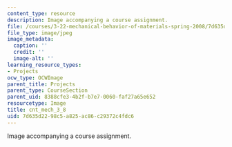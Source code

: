 ```yaml
---
content_type: resource
description: Image accompanying a course assignment.
file: /courses/3-22-mechanical-behavior-of-materials-spring-2008/7d635d2298c5a825ac86c29372c4fdc6_cnt_mech_3_8.jpg
file_type: image/jpeg
image_metadata:
  caption: ''
  credit: ''
  image-alt: ''
learning_resource_types:
- Projects
ocw_type: OCWImage
parent_title: Projects
parent_type: CourseSection
parent_uid: 8388cfe3-4b2f-b7e7-0060-faf27a65e652
resourcetype: Image
title: cnt_mech_3_8
uid: 7d635d22-98c5-a825-ac86-c29372c4fdc6
---
```

Image accompanying a course assignment.

